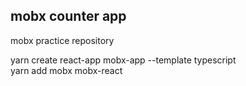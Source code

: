 ## mobx counter app

mobx practice repository

yarn create react-app mobx-app --template typescript
<br>
yarn add mobx mobx-react

